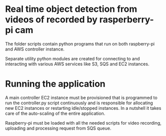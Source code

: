 # Real time object detection from videos of recorded by rasperberry-pi cam

The folder scripts contain python programs that run on both raspberry-pi and AWS controller instance. 

Separate utility python modules are created for connecting to and interacting with various AWS services like S3, SQS and EC2 instances. 

# Running the application 

A main controller EC2 instance must be provisioned that is programmed to run the controller.py script continuously and is responsible for allocating new EC2 instances or restarting idle/stopped instances. In a nutshell it takes care of the auto-scaling of the entire application.

Raspberry-pi must be loaded with all the needed scripts for video recording, uploading and processing request from SQS queue. 
